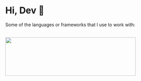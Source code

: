 <h1>Hi, Dev 🚀</h1>

Some of the languages or frameworks that I use to work with:
<div style="display: inline_block"><br>
 <img height="120" width="90%" src="https://skillicons.dev/icons?i=vercel,js,bootstrap,react,nextjs,vite,nodejs,electron,laravel,tailwind,html,ts,c,cpp,py,github,discord,discordjs,linkedin,instagram&perline=10"><br></br>
</div>
